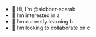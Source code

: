 - 👋 Hi, I’m @slobber-scarab
- 👀 I’m interested in a
- 🌱 I’m currently learning b
- 💞️ I’m looking to collaborate on c
